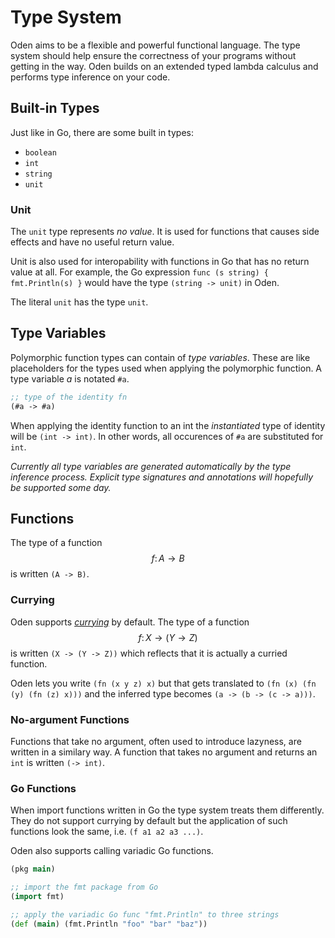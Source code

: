 # Type System

Oden aims to be a flexible and powerful functional language. The
type system should help ensure the correctness of your programs
without getting in the way. Oden builds on an extended typed lambda
calculus and performs type inference on your code.

## Built-in Types

Just like in Go, there are some built in types:

* `boolean`
* `int`
* `string`
* `unit`

### Unit

The `unit` type represents *no value*. It is used for functions that
causes side effects and have no useful return value.

Unit is also used for interopability with functions in Go that has no
return value at all. For example, the Go expression `func (s string) {
fmt.Println(s) }` would have the type `(string -> unit)` in Oden.

The literal `unit` has the type `unit`.

## Type Variables

Polymorphic function types can contain of *type variables*. These are like
placeholders for the types used when applying the polymorphic function. A
type variable *a* is notated `#a`.

```scheme
;; type of the identity fn
(#a -> #a)
```

When applying the identity function to an int the *instantiated* type
of identity will be `(int -> int)`. In other words, all occurences of `#a` are
substituted for `int`.

*Currently all type variables are generated automatically by the type inference
process. Explicit type signatures and annotations will hopefully be supported
some day.*

## Functions

The type of a function $$f\colon A \to B$$ is written `(A -> B)`.

### Currying

Oden supports [*currying*](https://en.wikipedia.org/wiki/Currying)
by default. The type of a function $$f\colon X \to (Y \to Z)$$ is
written `(X -> (Y -> Z))` which reflects that it is actually a
curried function.

Oden lets you write `(fn (x y z) x)` but that gets translated
to `(fn (x) (fn (y) (fn (z) x)))` and the inferred type
becomes `(a -> (b -> (c -> a)))`.

### No-argument Functions

Functions that take no argument, often used to introduce lazyness, are written
in a similary way. A function that takes no argument and returns an `int` is
written `(-> int)`.

### Go Functions

When import functions written in Go the type system treats them differently.
They do not support currying by default but the application of such functions
look the same, i.e. `(f a1 a2 a3 ...)`.

Oden also supports calling variadic Go functions.

```clojure
(pkg main)

;; import the fmt package from Go
(import fmt)

;; apply the variadic Go func "fmt.Println" to three strings
(def (main) (fmt.Println "foo" "bar" "baz"))
```
